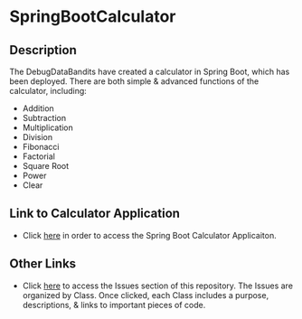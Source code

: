 # SpringBootCalculator

## Description

The DebugDataBandits have created a calculator in Spring Boot, which has been deployed. There are both simple & advanced functions of the calculator, including:
- Addition
- Subtraction
- Multiplication
- Division
- Fibonacci
- Factorial
- Square Root
- Power
- Clear

## Link to Calculator Application

- Click [here](https://spring-boot-calculator.herokuapp.com/calculator) in order to access the Spring Boot Calculator Applicaiton.

## Other Links

- Click [here](https://github.com/AdityaS1426/SpringBootCalculator/issues) to access the Issues section of this repository. The Issues are organized by Class. Once clicked, each Class includes a purpose, descriptions, & links to important pieces of code.
